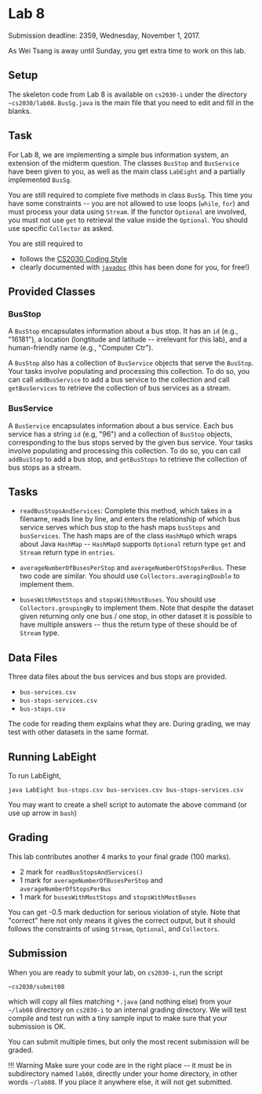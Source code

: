 # Lab 8

Submission deadline: 2359, Wednesday, November 1, 2017.

As Wei Tsang is away until Sunday, you get extra time to work on this lab.

## Setup

The skeleton code from Lab 8 is available on `cs2030-i` under the directory `~cs2030/lab08`.  `BusSg.java` is the main file that you need to edit and fill in the blanks.

## Task

For Lab 8, we are implementing a simple bus information system, an extension of the midterm question.  The classes `BusStop` and `BusService` have been given to you, as well as the main class `LabEight` and a partially implemented `BusSg`.

You are still required to complete five methods in class `BusSg`.  This time you have some constraints -- you are not allowed to use loops (`while`, `for`) and must process your data using `Stream`.  If the functor `Optional` are involved, you must not use `get` to retrieval the value inside the `Optional`.  You should use specific `Collector` as asked.

You are still required to

- follows the [CS2030 Coding Style](style.md)
- clearly documented with [`javadoc`](javadoc.md) (this has been done for you, for free!)

## Provided Classes

### BusStop

A `BusStop` encapsulates information about a bus stop.  It has an `id` (e.g., "16181"), a location (longtitude and latitude -- irrelevant for this lab), and a human-friendly name (e.g., "Computer Ctr").  

A `BusStop` also has a collection of `BusService` objects that serve the `BusStop`.  Your tasks involve populating and processing this collection.  To do so, you can call `addBusService` to add a bus service to the collection and call `getBusServices` to retrieve the collection of bus services as a stream.

### BusService

A `BusService` encapsulates information about a bus service.  Each bus service has a string `id` (e.g, "96") and a collection of `BusStop` objects, corresponding to the bus stops served by the given bus service.  Your tasks involve populating and processing this collection.  To do so, you can call `addBusStop` to add a bus stop, and `getBusStops` to retrieve the collection of bus stops as a stream.

## Tasks

- `readBusStopsAndServices`: Complete this method, which takes in a filename, reads line by line, and enters the relationship of which bus service serves which bus stop to the hash maps `busStops` and `busServices`.  The hash maps are of the class `HashMapO` which wraps about Java `HashMap` -- `HashMapO` supports `Optional` return type `get` and `Stream` return type in `entries`.

- `averageNumberOfBusesPerStop` and `averageNumberOfStopsPerBus`. These two code are similar.  You should use `Collectors.averagingDouble` to implement them.

- `busesWithMostStops` and `stopsWithMostBuses`. You should use `Collectors.groupingBy` to implement them.  Note that despite the dataset given returning only one bus / one stop, in other dataset it is possible to have multiple answers -- thus the return type of these should be of `Stream` type.

## Data Files

Three data files about the bus services and bus stops are provided.  

- `bus-services.csv`
- `bus-stops-services.csv`
- `bus-stops.csv`

The code for reading them explains what they are.  During grading, we may test with other datasets in the same format.

## Running LabEight

To run LabEight,

```
java LabEight bus-stops.csv bus-services.csv bus-stops-services.csv
```

You may want to create a shell script to automate the above command (or use up arrow in `bash`)

## Grading

This lab contributes another 4 marks to your final grade (100 marks).  

- 2 mark for `readBusStopsAndServices()`
- 1 mark for `averageNumberOfBusesPerStop` and `averageNumberOfStopsPerBus`
- 1 mark for `busesWithMostStops` and `stopsWithMostBuses`

You can get -0.5 mark deduction for serious violation of style.  Note that "correct" here not only means it gives the correct output, but it should follows the constraints of using `Stream`, `Optional`, and `Collectors`.

## Submission

When you are ready to submit your lab, on `cs2030-i`, run the script
```
~cs2030/submit08
```

which will copy all files matching `*.java` (and nothing else) from your `~/lab08` directory on `cs2030-i` to an internal grading directory.  We will test compile and test run with a tiny sample input to make sure that your submission is OK.

You can submit multiple times, but only the most recent submission will be graded.

!!! Warning 
    Make sure your code are in the right place -- it must be in subdirectory named `lab08`, directly under your home directory, in other words `~/lab08`.  If you place it anywhere else, it will not get submitted.
